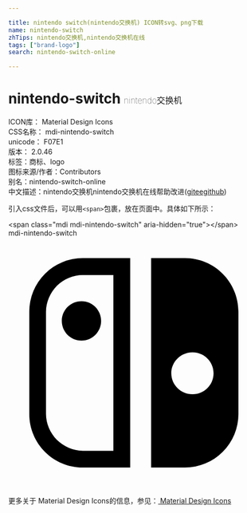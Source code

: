 ```yaml
---

title: nintendo switch(nintendo交换机) ICON转svg、png下载
name: nintendo-switch
zhTips: nintendo交换机,nintendo交换机在线
tags: ["brand-logo"]
search: nintendo-switch-online

---
```


# nintendo-switch  <small style="font-size: 60%;font-weight: 100">nintendo交换机</small>


<div class="detail-page">
<p>
<span>
ICON库：
<span class="badge-secondary badge">Material Design Icons</span> 
</span>
<br/>
<span>
CSS名称：
<span class="badge-secondary badge">mdi-nintendo-switch</span> 
</span>
<br/>
<span>
unicode：
<span class="badge-secondary badge">F07E1</span> 
<copy-btn content='F07E1' btn-title=""></copy-btn>
<copy-btn :content='String.fromCodePoint(parseInt("F07E1", 16))' btn-title="复制U"></copy-btn>
</span>
<br/>
<span>
版本：
<span class="badge-secondary badge">2.0.46</span> 
</span><br/><span>标签：<span class="badge-light badge"><router-link to="/tags/brand-logo.html">商标、logo</router-link></span></span>
<br/>
<span>图标来源/作者：<span class="badge-light badge">Contributors</span></span> 
<br/>
<span>别名：<span class="badge-light badge">nintendo-switch-online</span></span><br/><span class="zh-detail">中文描述：<span class="badge-primary badge">nintendo交换机</span><span class="badge-primary badge">nintendo交换机在线</span><span class="help-link"><span>帮助改进</span>(<a href="https://gitee.com/liuwave/icon-helper/edit/master/json/material/nintendo-switch.json" target="_blank" rel="noopener noreferrer">gitee</a><a href="https://github.com/liuwave/icon-helper/edit/master/json/material/nintendo-switch.json" target="_blank" rel="noopener noreferrer">github</a></span>)</span><br/>
</p>
</div>
<div class="alert alert-dark">
  <i class="mdi mdi-nintendo-switch mdi-48px"></i>
  <i class="mdi mdi-nintendo-switch mdi-36px"></i>
  <i class="mdi mdi-nintendo-switch mdi-24px"></i>
  <i class="mdi mdi-nintendo-switch mdi-18px"></i>
</div>
<div>
  <p>引入css文件后，可以用<code>&lt;span&gt;</code>包裹，放在页面中。具体如下所示：    
  </p>
  <div class="alert alert-primary" style="font-size: 14px">
    &lt;span class="mdi mdi-nintendo-switch" aria-hidden="true"&gt;&lt;/span&gt;
    <copy-btn content='<span class="mdi mdi-nintendo-switch" aria-hidden="true"></span>'></copy-btn>
  </div>
  <div class="alert alert-secondary">
    <i class="mdi mdi-nintendo-switch"
    style="font-size: 24px"
    aria-hidden="true"></i> mdi-nintendo-switch
    <copy-btn content="mdi-nintendo-switch" btn-title="复制图标名称"></copy-btn>
  </div>
</div>
<div id="svg" class="svg-wrap">
<svg xmlns="http://www.w3.org/2000/svg" viewBox="0 0 24 24"><path d="M10.04,20.4H7.12C6.19,20.4 5.3,20 4.64,19.36C4,18.7 3.6,17.81 3.6,16.88V7.12C3.6,6.19 4,5.3 4.64,4.64C5.3,4 6.19,3.62 7.12,3.62H10.04V20.4M7.12,2A5.12,5.12 0 0,0 2,7.12V16.88C2,19.71 4.29,22 7.12,22H11.65V2H7.12M5.11,8C5.11,9.04 5.95,9.88 7,9.88C8.03,9.88 8.87,9.04 8.87,8C8.87,6.96 8.03,6.12 7,6.12C5.95,6.12 5.11,6.96 5.11,8M17.61,11C18.72,11 19.62,11.89 19.62,13C19.62,14.12 18.72,15 17.61,15C16.5,15 15.58,14.12 15.58,13C15.58,11.89 16.5,11 17.61,11M16.88,22A5.12,5.12 0 0,0 22,16.88V7.12C22,4.29 19.71,2 16.88,2H13.65V22H16.88Z" /></svg>
</div>
<detail full-name='mdi-nintendo-switch'></detail>
    
<div><p>更多关于 Material Design Icons的信息，参见：<a target="_blank" href="https://iconhelper.cn/material.html"> Material Design Icons</a>
</p></div>
